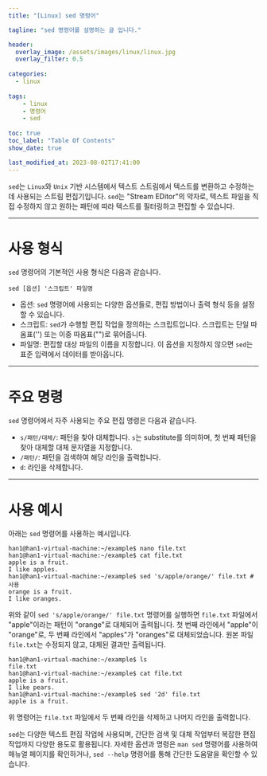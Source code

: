 ```yaml
---
title: "[Linux] sed 명령어"

tagline: "sed 명령어를 설명하는 글 입니다."

header:
  overlay_image: /assets/images/linux/linux.jpg
  overlay_filter: 0.5
  
categories:
  - linux
  
tags:
    - linux
    - 명령어
    - sed
    
toc: true
toc_label: "Table Of Contents"
show_date: true

last_modified_at: 2023-08-02T17:41:00
---
```


`sed`는 `Linux`와 `Unix` 기반 시스템에서 텍스트 스트림에서 텍스트를 변환하고 수정하는데 사용되는 스트림 편집기입니다. `sed`는 "Stream EDitor"의 약자로, 텍스트 파일을 직접 수정하지 않고 원하는 패턴에 따라 텍스트를 필터링하고 편집할 수 있습니다.

---

# 사용 형식

`sed` 명령어의 기본적인 사용 형식은 다음과 같습니다.
``` shell
sed [옵션] '스크립트' 파일명
```
- 옵션: `sed` 명령어에 사용되는 다양한 옵션들로, 편집 방법이나 출력 형식 등을 설정할 수 있습니다.
- 스크립트: `sed`가 수행할 편집 작업을 정의하는 스크립트입니다. 스크립트는 단일 따옴표('') 또는 이중 따옴표("")로 묶어줍니다.
- 파일명: 편집할 대상 파일의 이름을 지정합니다. 이 옵션을 지정하지 않으면 `sed`는 표준 입력에서 데이터를 받아옵니다.

---
# 주요 명령
`sed` 명령어에서 자주 사용되는 주요 편집 명령은 다음과 같습니다.

- `s/패턴/대체/`: 패턴을 찾아 대체합니다. `s`는 substitute를 의미하며, 첫 번째 패턴을 찾아 대체할 대체 문자열을 지정합니다.
- `/패턴/`: 패턴을 검색하여 해당 라인을 출력합니다.
- `d`: 라인을 삭제합니다.

---
# 사용 예시
아래는 `sed` 명령어를 사용하는 예시입니다.

``` shell
han1@han1-virtual-machine:~/example$ nano file.txt
han1@han1-virtual-machine:~/example$ cat file.txt 
apple is a fruit.
I like apples.
han1@han1-virtual-machine:~/example$ sed 's/apple/orange/' file.txt # 사용
orange is a fruit.
I like oranges.
```

위와 같이 `sed 's/apple/orange/' file.txt` 명령어를 실행하면 `file.txt` 파일에서 "apple"이라는 패턴이 "orange"로 대체되어 출력됩니다. 첫 번째 라인에서 "apple"이 "orange"로, 두 번째 라인에서 "apples"가 "oranges"로 대체되었습니다. 원본 파일 `file.txt`는 수정되지 않고, 대체된 결과만 출력됩니다.


``` shell
han1@han1-virtual-machine:~/example$ ls
file.txt
han1@han1-virtual-machine:~/example$ cat file.txt 
apple is a fruit.
I like pears.
han1@han1-virtual-machine:~/example$ sed '2d' file.txt
apple is a fruit.
```
위 명령어는 `file.txt` 파일에서 두 번째 라인을 삭제하고 나머지 라인을 출력합니다.


`sed`는 다양한 텍스트 편집 작업에 사용되며, 간단한 검색 및 대체 작업부터 복잡한 편집 작업까지 다양한 용도로 활용됩니다. 자세한 옵션과 명령은 `man sed` 명령어를 사용하여 매뉴얼 페이지를 확인하거나, `sed --help` 명령어를 통해 간단한 도움말을 확인할 수 있습니다.

